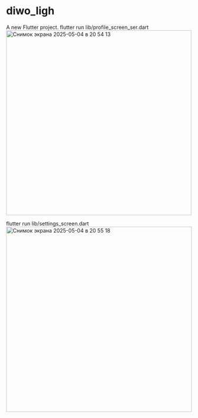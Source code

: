 # diwo_ligh

A new Flutter project.
flutter run lib/profile_screen_ser.dart        
<img width="501" alt="Снимок экрана 2025-05-04 в 20 54 13" src="https://github.com/user-attachments/assets/c12294f6-dea7-4af6-92ae-72ed0f630e4b" />

flutter run lib/settings_screen.dart 
<img width="502" alt="Снимок экрана 2025-05-04 в 20 55 18" src="https://github.com/user-attachments/assets/de353562-efbd-4dd0-9057-e78d1a864e03" />

